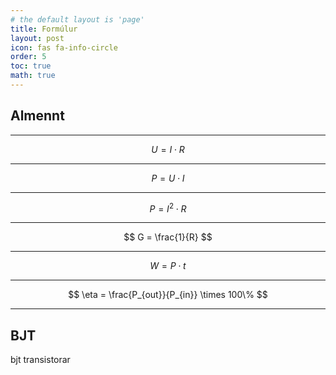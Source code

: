 ```yaml
---
# the default layout is 'page'
title: Formúlur
layout: post
icon: fas fa-info-circle
order: 5
toc: true
math: true
---
```


## Almennt

---

$$ U = I \cdot R $$

---

$$ P = U \cdot I $$

---

$$ P = I^2 \cdot R $$

---

$$ G = \frac{1}{R} $$

---

$$ W = P \cdot t $$

---

$$ \eta = \frac{P_{out}}{P_{in}} \times 100\% $$

---

## BJT

bjt transistorar


